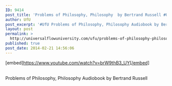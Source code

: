 ```yaml
---
ID: 9414
post_title: 'Problems of Philosophy, Philosophy  by Bertrand Russell #UfU'
author: UfU
post_excerpt: '#UfU Problems of Philosophy, Philosophy Audiobook by Bertrand Russell'
layout: post
permalink: >
  http://universalflowuniversity.com/ufu/problems-of-philosophy-philosophy-by-bertrand-russell-ufu/
published: true
post_date: 2014-02-21 14:56:06
---
```

[embed]https://www.youtube.com/watch?v=brW9thB3_UY[/embed]</br></br>
<p>Problems of Philosophy, Philosophy Audiobook by Bertrand Russell</p>